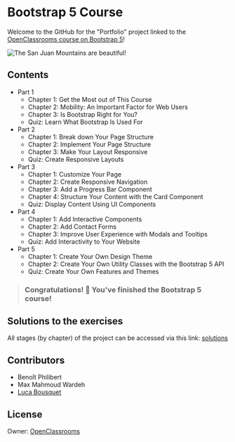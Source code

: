 # Bootstrap 5 Course

Welcome to the GitHub for the "Portfolio" project linked to the [OpenClassrooms course on Bootstrap 5](https://openclassrooms.com/fr/courses/6391096-creez-des-sites-web-responsive-avec-bootstrap-4)!

![The San Juan Mountains are beautiful!](/docs/img/final.jpg "Screenshot of the \"Portfolio\" project")

## Contents

- Part 1
  - Chapter 1: Get the Most out of This Course
  - Chapter 2: Mobility: An Important Factor for Web Users
  - Chapter 3: Is Bootstrap Right for You?
  - Quiz: Learn What Bootstrap Is Used For
- Part 2
  - Chapter 1: Break down Your Page Structure
  - Chapter 2: Implement Your Page Structure
  - Chapter 3: Make Your Layout Responsive
  - Quiz: Create Responsive Layouts
- Part 3
  - Chapter 1: Customize Your Page
  - Chapter 2: Create Responsive Navigation
  - Chapter 3: Add a Progress Bar Component
  - Chapter 4: Structure Your Content with the Card Component
  - Quiz: Display Content Using UI Components
- Part 4
  - Chapter 1: Add Interactive Components
  - Chapter 2: Add Contact Forms
  - Chapter 3: Improve User Experience with Modals and Tooltips
  - Quiz: Add Interactivity to Your Website
- Part 5
  - Chapter 1: Create Your Own Design Theme
  - Chapter 2: Create Your Own Utility Classes with the Bootstrap 5 API
  - Quiz: Create Your Own Features and Themes

> ### Congratulations! 🎉 You've finished the Bootstrap 5 course!

## Solutions to the exercises

All stages (by chapter) of the project can be accessed via this link: [solutions](https://openclassrooms-student-center.github.io/cours-Bootstrap-5/)

## Contributors

- Benoît Philibert
- Max Mahmoud Wardeh
- [Luca Bousquet](https://www.linkedin.com/in/lucabousquet/)


## License

Owner: [OpenClassrooms](https://openclassrooms.com/fr/)
